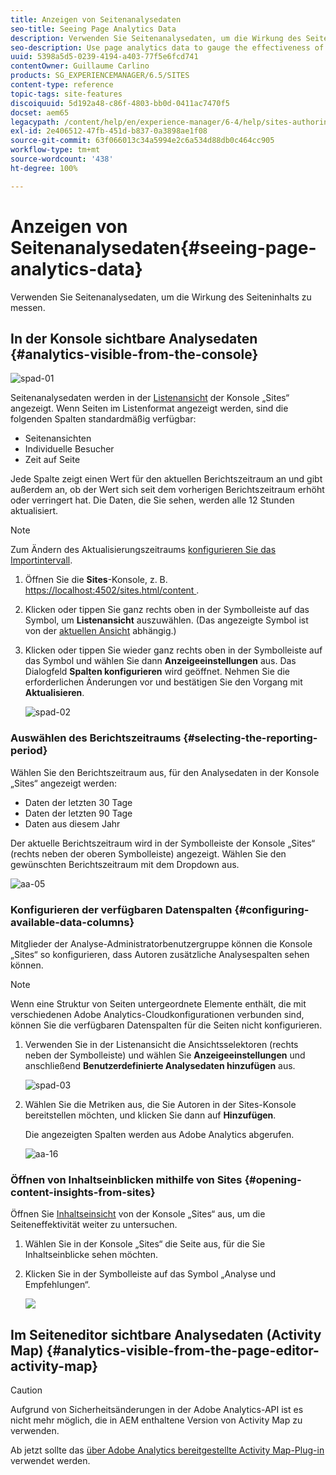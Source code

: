 ```yaml
---
title: Anzeigen von Seitenanalysedaten
seo-title: Seeing Page Analytics Data
description: Verwenden Sie Seitenanalysedaten, um die Wirkung des Seiteninhalts zu messen.
seo-description: Use page analytics data to gauge the effectiveness of their page content
uuid: 5398a5d5-0239-4194-a403-77f5e6fcd741
contentOwner: Guillaume Carlino
products: SG_EXPERIENCEMANAGER/6.5/SITES
content-type: reference
topic-tags: site-features
discoiquuid: 5d192a48-c86f-4803-bb0d-0411ac7470f5
docset: aem65
legacypath: /content/help/en/experience-manager/6-4/help/sites-authoring/pa-using.html
exl-id: 2e406512-47fb-451d-b837-0a3898ae1f08
source-git-commit: 63f066013c34a5994e2c6a534d88db0c464cc905
workflow-type: tm+mt
source-wordcount: '438'
ht-degree: 100%

---
```


# Anzeigen von Seitenanalysedaten{#seeing-page-analytics-data}

Verwenden Sie Seitenanalysedaten, um die Wirkung des Seiteninhalts zu messen.

## In der Konsole sichtbare Analysedaten {#analytics-visible-from-the-console}

![spad-01](assets/spad-01.png)

Seitenanalysedaten werden in der [Listenansicht](/help/sites-authoring/basic-handling.md#list-view) der Konsole „Sites“ angezeigt. Wenn Seiten im Listenformat angezeigt werden, sind die folgenden Spalten standardmäßig verfügbar:

* Seitenansichten
* Individuelle Besucher
* Zeit auf Seite

Jede Spalte zeigt einen Wert für den aktuellen Berichtszeitraum an und gibt außerdem an, ob der Wert sich seit dem vorherigen Berichtszeitraum erhöht oder verringert hat. Die Daten, die Sie sehen, werden alle 12 Stunden aktualisiert.

>[!NOTE]
>
>Zum Ändern des Aktualisierungszeitraums [konfigurieren Sie das Importintervall](/help/sites-administering/adobeanalytics-connect.md#configuring-the-import-interval).

1. Öffnen Sie die **Sites**-Konsole, z. B. [ https://localhost:4502/sites.html/content ](https://localhost:4502/sites.html/content).
1. Klicken oder tippen Sie ganz rechts oben in der Symbolleiste auf das Symbol, um **Listenansicht** auszuwählen. (Das angezeigte Symbol ist von der [aktuellen Ansicht](/help/sites-authoring/basic-handling.md#viewing-and-selecting-resources) abhängig.)

1. Klicken oder tippen Sie wieder ganz rechts oben in der Symbolleiste auf das Symbol und wählen Sie dann **Anzeigeeinstellungen** aus. Das Dialogfeld **Spalten konfigurieren** wird geöffnet. Nehmen Sie die erforderlichen Änderungen vor und bestätigen Sie den Vorgang mit **Aktualisieren**.

   ![spad-02](assets/spad-02.png)

### Auswählen des Berichtszeitraums {#selecting-the-reporting-period}

Wählen Sie den Berichtszeitraum aus, für den Analysedaten in der Konsole „Sites“ angezeigt werden:

* Daten der letzten 30   Tage
* Daten der letzten 90 Tage
* Daten aus diesem Jahr

Der aktuelle Berichtszeitraum wird in der Symbolleiste der Konsole „Sites“ (rechts neben der oberen Symbolleiste) angezeigt. Wählen Sie den gewünschten Berichtszeitraum mit dem Dropdown aus.

![aa-05](assets/aa-05.png)

### Konfigurieren der verfügbaren Datenspalten {#configuring-available-data-columns}

Mitglieder der Analyse-Administratorbenutzergruppe können die Konsole „Sites“ so konfigurieren, dass Autoren zusätzliche Analysespalten sehen können.

>[!NOTE]
>
>Wenn eine Struktur von Seiten untergeordnete Elemente enthält, die mit verschiedenen Adobe Analytics-Cloudkonfigurationen verbunden sind, können Sie die verfügbaren Datenspalten für die Seiten nicht konfigurieren.

1. Verwenden Sie in der Listenansicht die Ansichtsselektoren (rechts neben der Symbolleiste) und wählen Sie **Anzeigeeinstellungen** und anschließend **Benutzerdefinierte Analysedaten hinzufügen** aus.

   ![spad-03](assets/spad-03.png)

1. Wählen Sie die Metriken aus, die Sie Autoren in der Sites-Konsole bereitstellen möchten, und klicken Sie dann auf **Hinzufügen**.

   Die angezeigten Spalten werden aus Adobe Analytics abgerufen.

   ![aa-16](assets/aa-16.png)

### Öffnen von Inhaltseinblicken mithilfe von Sites {#opening-content-insights-from-sites}

Öffnen Sie [Inhaltseinsicht](/help/sites-authoring/content-insights.md) von der Konsole „Sites“ aus, um die Seiteneffektivität weiter zu untersuchen.

1. Wählen Sie in der Konsole „Sites“ die Seite aus, für die Sie Inhaltseinblicke sehen möchten.
1. Klicken Sie in der Symbolleiste auf das Symbol „Analyse und Empfehlungen“.

   ![](do-not-localize/chlimage_1-14.png)

## Im Seiteneditor sichtbare Analysedaten (Activity Map) {#analytics-visible-from-the-page-editor-activity-map}

>[!CAUTION]
>
>Aufgrund von Sicherheitsänderungen in der Adobe Analytics-API ist es nicht mehr möglich, die in AEM enthaltene Version von Activity Map zu verwenden.
>
>Ab jetzt sollte das [über Adobe Analytics bereitgestellte Activity Map-Plug-in](https://experienceleague.adobe.com/docs/analytics/analyze/activity-map/getting-started/get-started-users/activitymap-install.html?lang=de) verwendet werden.
